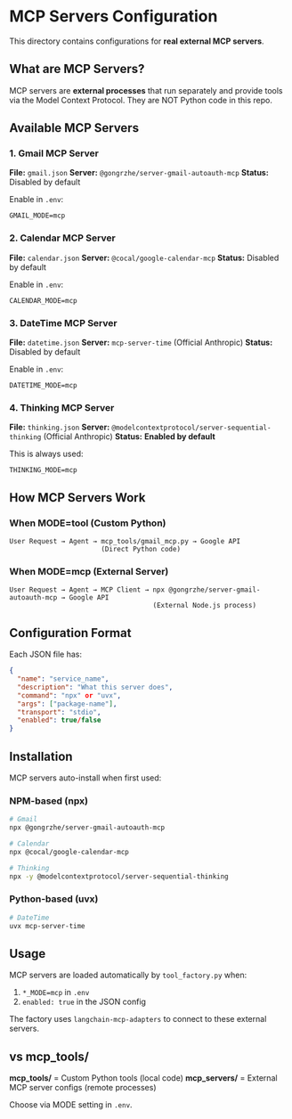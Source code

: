 # MCP Servers Configuration

This directory contains configurations for **real external MCP servers**.

## What are MCP Servers?

MCP servers are **external processes** that run separately and provide tools via the Model Context Protocol. They are NOT Python code in this repo.

## Available MCP Servers

### 1. Gmail MCP Server
**File:** `gmail.json`
**Server:** `@gongrzhe/server-gmail-autoauth-mcp`
**Status:** Disabled by default

Enable in `.env`:
```env
GMAIL_MODE=mcp
```

### 2. Calendar MCP Server
**File:** `calendar.json`
**Server:** `@cocal/google-calendar-mcp`
**Status:** Disabled by default

Enable in `.env`:
```env
CALENDAR_MODE=mcp
```

### 3. DateTime MCP Server
**File:** `datetime.json`
**Server:** `mcp-server-time` (Official Anthropic)
**Status:** Disabled by default

Enable in `.env`:
```env
DATETIME_MODE=mcp
```

### 4. Thinking MCP Server
**File:** `thinking.json`
**Server:** `@modelcontextprotocol/server-sequential-thinking` (Official Anthropic)
**Status:** **Enabled by default**

This is always used:
```env
THINKING_MODE=mcp
```

## How MCP Servers Work

### When MODE=tool (Custom Python)
```
User Request → Agent → mcp_tools/gmail_mcp.py → Google API
                       (Direct Python code)
```

### When MODE=mcp (External Server)
```
User Request → Agent → MCP Client → npx @gongrzhe/server-gmail-autoauth-mcp → Google API
                                    (External Node.js process)
```

## Configuration Format

Each JSON file has:
```json
{
  "name": "service_name",
  "description": "What this server does",
  "command": "npx" or "uvx",
  "args": ["package-name"],
  "transport": "stdio",
  "enabled": true/false
}
```

## Installation

MCP servers auto-install when first used:

### NPM-based (npx)
```bash
# Gmail
npx @gongrzhe/server-gmail-autoauth-mcp

# Calendar
npx @cocal/google-calendar-mcp

# Thinking
npx -y @modelcontextprotocol/server-sequential-thinking
```

### Python-based (uvx)
```bash
# DateTime
uvx mcp-server-time
```

## Usage

MCP servers are loaded automatically by `tool_factory.py` when:
1. `*_MODE=mcp` in `.env`
2. `enabled: true` in the JSON config

The factory uses `langchain-mcp-adapters` to connect to these external servers.

## vs mcp_tools/

**mcp_tools/** = Custom Python tools (local code)
**mcp_servers/** = External MCP server configs (remote processes)

Choose via MODE setting in `.env`.
